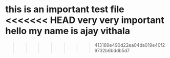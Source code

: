this is an important test file
<<<<<<< HEAD
very very important
hello my name is ajay vithala
=======
>>>>>>> 413189e490d22ea04da019e40f29732b6bddb5d7
